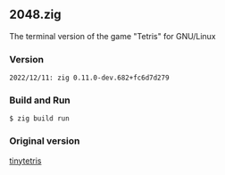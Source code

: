 ## 2048.zig
The terminal version of the game "Tetris" for GNU/Linux
### Version
```
2022/12/11: zig 0.11.0-dev.682+fc6d7d279
```
### Build and Run
```
$ zig build run
```
### Original version
[tinytetris](https://github.com/taylorconor/tinytetris)
